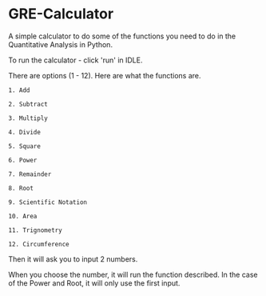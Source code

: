 # GRE-Calculator
A simple calculator to do some of the functions you need to do in the Quantitative Analysis in Python. 

To run the calculator - click 'run' in IDLE.

There are options (1 - 12). Here are what the functions are.
    
    1. Add 
     
    2. Subtract
    
    3. Multiply
    
    4. Divide
    
    5. Square
    
    6. Power
    
    7. Remainder
    
    8. Root
    
    9. Scientific Notation
    
    10. Area
    
    11. Trignometry
    
    12. Circumference
 
Then it will ask you to input 2 numbers.

When you choose the number, it will run the function described. In the case of the Power and Root, it will only use the first input. 
